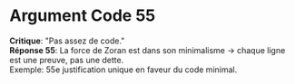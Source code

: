 # Argument Code 55
**Critique**: "Pas assez de code."  
**Réponse 55**: La force de Zoran est dans son minimalisme → chaque ligne est une preuve, pas une dette.  
Exemple: 55e justification unique en faveur du code minimal.
